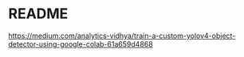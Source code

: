 # README

https://medium.com/analytics-vidhya/train-a-custom-yolov4-object-detector-using-google-colab-61a659d4868

